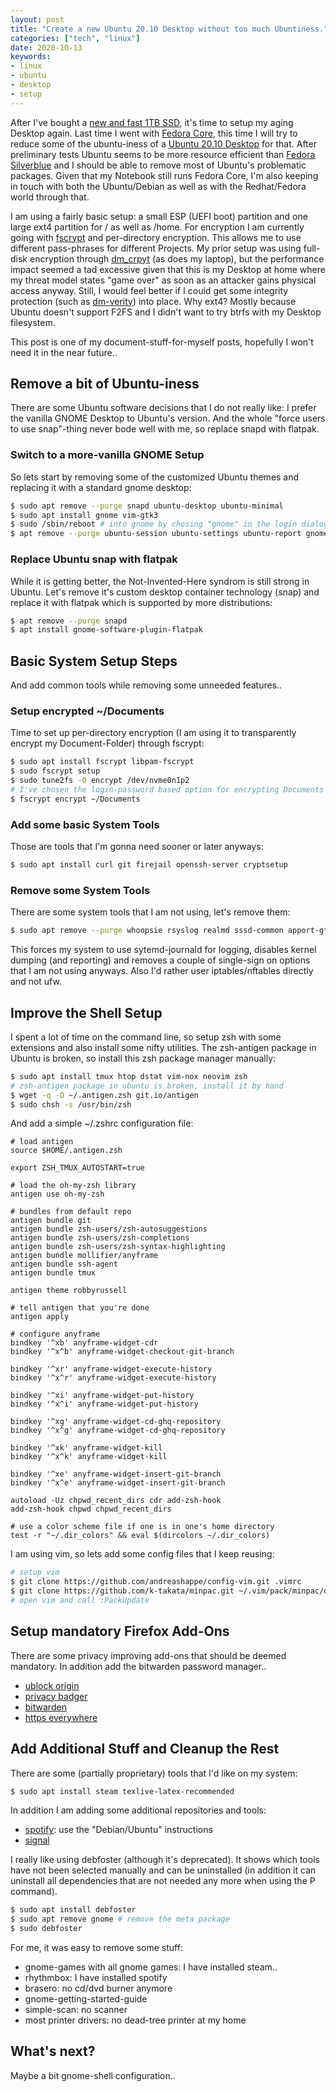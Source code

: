 ```yaml
---
layout: post
title: "Create a new Ubuntu 20.10 Desktop without too much Ubuntiness."
categories: ["tech", "linux"]
date: 2020-10-13
keywords:
- linux
- ubuntu
- desktop
- setup
---
```


After I've bought a [new and fast 1TB SSD](https://amzn.to/34Tqc6X), it's time to setup my aging Desktop again. Last time I went with [Fedora Core](https://getfedora.org), this time I will try to reduce some of the ubuntu-iness of a [Ubuntu 20.10 Desktop](http://cdimage.ubuntu.com/daily-live/current/) for that. After preliminary tests Ubuntu seems to be more resource efficient than [Fedora Silverblue](https://silverblue.fedoraproject.org/) and I should be able to remove most of Ubuntu's problematic packages. Given that my Notebook still runs Fedora Core, I'm also keeping in touch with both the Ubuntu/Debian as well as with the Redhat/Fedora world through that.

I am using a fairly basic setup: a small ESP (UEFI boot) partition and one large ext4 partition for / as well as /home. For encryption I am currently going with [fscrypt](https://wiki.archlinux.org/index.php/Fscrypt) and per-directory encryption. This allows me to use different pass-phrases for different Projects. My prior setup was using full-disk encryption through [dm_crpyt](https://wiki.archlinux.org/index.php/dm-crypt) (as does my laptop), but the performance impact seemed a tad excessive given that this is my Desktop at home where my threat model states "game over" as soon as an attacker gains physical access anyway. Still, I would feel better if I could get some integrity protection (such as [dm-verity](https://www.kynetics.com/docs/2018/introduction-to-dm-verity-on-android/)) into place. Why ext4? Mostly because Ubuntu doesn't support F2FS and I didn't want to try btrfs with my Desktop filesystem.

This post is one of my document-stuff-for-myself posts, hopefully I won't need it in the near future..

## Remove a bit of Ubuntu-iness

There are some Ubuntu software decisions that I do not really like: I prefer the vanilla GNOME Desktop to Ubuntu's version. And the whole "force users to use snap"-thing never bode well with me, so replace snapd with flatpak.

### Switch to a more-vanilla GNOME Setup

So lets start by removing some of the customized Ubuntu themes and replacing it with a standard gnome desktop:

~~~ bash
$ sudo apt remove --purge snapd ubuntu-desktop ubuntu-minimal
$ sudo apt install gnome vim-gtk3
$ sudo /sbin/reboot # into gnome by chosing "gnome" in the login dialog
$ apt remove --purge ubuntu-session ubuntu-settings ubuntu-report gnome-shell-extension-ubuntu-dock yaru-theme-gnome-shell yaru-theme-gtk yaru-theme-icon yaru-theme-sound
~~~

### Replace Ubuntu snap with flatpak

While it is getting better, the Not-Invented-Here syndrom is still strong in Ubuntu. Let's remove it's custom desktop container technology (snap) and replace it with flatpak which is supported by more distributions:

~~~ bash
$ apt remove --purge snapd
$ apt install gnome-software-plugin-flatpak
~~~
## Basic System Setup Steps

And add common tools while removing some unneeded features..

### Setup encrypted ~/Documents

Time to set up per-directory encryption (I am using it to transparently encrypt my Document-Folder) through fscrypt:

~~~ bash
$ sudo apt install fscrypt libpam-fscrypt
$ sudo fscrypt setup
$ sudo tune2fs -O encrypt /dev/nvme0n1p2
# I've chosen the login-password based option for encrypting Documents
$ fscrypt encrypt ~/Documents
~~~

### Add some basic System Tools

Those are tools that I'm gonna need sooner or later anyways:

~~~ bash
$ sudo apt install curl git firejail openssh-server cryptsetup
~~~

### Remove some System Tools

There are some system tools that I am not using, let's remove them:

~~~ bash
$ sudo apt remove --purge whoopsie rsyslog realmd sssd-common apport-gtk ufw
~~~

This forces my system to use sytemd-journald for logging, disables kernel dumping (and reporting) and removes a couple of single-sign on options that I am not using anyways. Also I'd rather user iptables/nftables directly and not ufw.

## Improve the Shell Setup

I spent a lot of time on the command line, so setup zsh with some extensions and also install some nifty utilities. The zsh-antigen package in Ubuntu is broken, so install this zsh package manager manually:

~~~ bash
$ sudo apt install tmux htop dstat vim-nox neovim zsh
# zsh-antigen package in ubuntu is broken, install it by hand
$ wget -q -O ~/.antigen.zsh git.io/antigen
$ sudo chsh -s /usr/bin/zsh
~~~

And add a simple ~/.zshrc configuration file:

~~~ text
# load antigen
source $HOME/.antigen.zsh

export ZSH_TMUX_AUTOSTART=true

# load the oh-my-zsh library
antigen use oh-my-zsh

# bundles from default repo
antigen bundle git
antigen bundle zsh-users/zsh-autosuggestions
antigen bundle zsh-users/zsh-completions
antigen bundle zsh-users/zsh-syntax-highlighting
antigen bundle mollifier/anyframe
antigen bundle ssh-agent
antigen bundle tmux

antigen theme robbyrussell

# tell antigen that you're done
antigen apply

# configure anyframe
bindkey '^xb' anyframe-widget-cdr
bindkey '^x^b' anyframe-widget-checkout-git-branch

bindkey '^xr' anyframe-widget-execute-history
bindkey '^x^r' anyframe-widget-execute-history

bindkey '^xi' anyframe-widget-put-history
bindkey '^x^i' anyframe-widget-put-history

bindkey '^xg' anyframe-widget-cd-ghq-repository
bindkey '^x^g' anyframe-widget-cd-ghq-repository

bindkey '^xk' anyframe-widget-kill
bindkey '^x^k' anyframe-widget-kill

bindkey '^xe' anyframe-widget-insert-git-branch
bindkey '^x^e' anyframe-widget-insert-git-branch

autoload -Uz chpwd_recent_dirs cdr add-zsh-hook
add-zsh-hook chpwd chpwd_recent_dirs

# use a color scheme file if one is in one's home directory
test -r "~/.dir_colors" && eval $(dircolors ~/.dir_colors)
~~~

I am using vim, so lets add some config files that I keep reusing:

~~~ bash
# setup vim
$ git clone https://github.com/andreashappe/config-vim.git .vimrc
$ git clone https://github.com/k-takata/minpac.git ~/.vim/pack/minpac/opt/minpac
# open vim and call :PackUpdate
~~~

## Setup mandatory Firefox Add-Ons

There are some privacy improving add-ons that should be deemed mandatory. In addition add the bitwarden password manager..

* [ublock origin](https://addons.mozilla.org/de/firefox/addon/ublock-origin)
* [privacy badger](https://addons.mozilla.org/de/firefox/addon/privacy-badger17)
* [bitwarden](https://addons.mozilla.org/de/firefox/addon/bitwarden-password-manager)
* [https everywhere](https://addons.mozilla.org/de/firefox/addon/https-everywhere/)

## Add Additional Stuff and Cleanup the Rest

There are some (partially proprietary) tools that I'd like on my system:

~~~ bash
$ sudo apt install steam texlive-latex-recommended
~~~

In addition I am adding some additional repositories and tools:

* [spotify](https://www.spotify.com/us/download/linux/): use the "Debian/Ubuntu" instructions
* [signal](https://signal.org/de/download/)

I really like using debfoster (although it's deprecated). It shows which tools have not been selected manually and can be uninstalled (in addition it can uninstall all dependencies that are not needed any more when using the P command).

~~~ bash
$ sudo apt install debfoster
$ sudo apt remove gnome # remove the meta package
$ sudo debfoster
~~~

For me, it was easy to remove some stuff:

* gnome-games with all gnome games: I have installed steam..
* rhythmbox: I have installed spotify
* brasero: no cd/dvd burner anymore
* gnome-getting-started-guide
* simple-scan: no scanner
* most printer drivers: no dead-tree printer at my home

## What's next?

Maybe a bit gnome-shell configuration..
